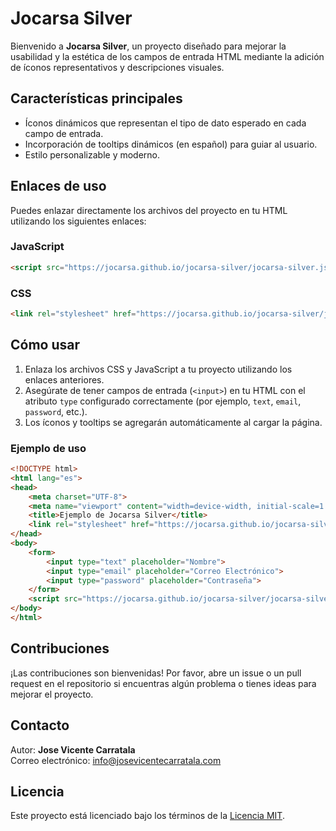 # Jocarsa Silver

Bienvenido a **Jocarsa Silver**, un proyecto diseñado para mejorar la usabilidad y la estética de los campos de entrada HTML mediante la adición de íconos representativos y descripciones visuales.

## Características principales
- Íconos dinámicos que representan el tipo de dato esperado en cada campo de entrada.
- Incorporación de tooltips dinámicos (en español) para guiar al usuario.
- Estilo personalizable y moderno.

## Enlaces de uso
Puedes enlazar directamente los archivos del proyecto en tu HTML utilizando los siguientes enlaces:

### JavaScript
```html
<script src="https://jocarsa.github.io/jocarsa-silver/jocarsa-silver.js"></script>
```

### CSS
```html
<link rel="stylesheet" href="https://jocarsa.github.io/jocarsa-silver/jocarsa-silver.css">
```

## Cómo usar
1. Enlaza los archivos CSS y JavaScript a tu proyecto utilizando los enlaces anteriores.
2. Asegúrate de tener campos de entrada (`<input>`) en tu HTML con el atributo `type` configurado correctamente (por ejemplo, `text`, `email`, `password`, etc.).
3. Los íconos y tooltips se agregarán automáticamente al cargar la página.

### Ejemplo de uso
```html
<!DOCTYPE html>
<html lang="es">
<head>
    <meta charset="UTF-8">
    <meta name="viewport" content="width=device-width, initial-scale=1.0">
    <title>Ejemplo de Jocarsa Silver</title>
    <link rel="stylesheet" href="https://jocarsa.github.io/jocarsa-silver/jocarsa-silver.css">
</head>
<body>
    <form>
        <input type="text" placeholder="Nombre">
        <input type="email" placeholder="Correo Electrónico">
        <input type="password" placeholder="Contraseña">
    </form>
    <script src="https://jocarsa.github.io/jocarsa-silver/jocarsa-silver.js"></script>
</body>
</html>
```

## Contribuciones
¡Las contribuciones son bienvenidas! Por favor, abre un issue o un pull request en el repositorio si encuentras algún problema o tienes ideas para mejorar el proyecto.

## Contacto
Autor: **Jose Vicente Carratala**  
Correo electrónico: [info@josevicentecarratala.com](mailto:info@josevicentecarratala.com)

## Licencia
Este proyecto está licenciado bajo los términos de la [Licencia MIT](LICENSE).
